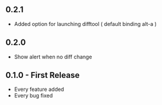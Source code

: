 ## 0.2.1
* Added option for launching difftool ( default binding alt-a )

## 0.2.0
* Show alert when no diff change

## 0.1.0 - First Release
* Every feature added
* Every bug fixed
